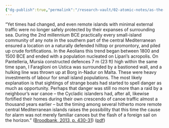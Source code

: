 ```yaml
---
{"dg-publish":true,"permalink":"/research-vault/02-atomic-notes/as-the-2nd-millennium-bce-progressed-island-cultures-began-investing-in-solid-defensive-walls-which-may-indicate-danger-from-external-maritime-raids/"}
---
```


“Yet times had changed, and even remote islands with minimal external traffic were no longer safely protected by their expanses of surrounding sea. During the 2nd millennium BCE practically every small-island community of any note in the southern part of the central Mediterranean ensured a location on a naturally defended hilltop or promontory, and piled up crude fortifications. In the Aeolians this trend began between 1800 and 1500 BCE and ended with a population nucleated on Lipari’s acropolis. On Pantelleria, Mursia constructed defences 7 m (23 ft) high within the same time span, I Faraglioni on Ustica was surrounded by a bastioned wall, and a hulking line was thrown up at Borg in-Nadur on Malta. These were heavy investments of labour for small island populations. The most likely explanation is that sightings of strange boats had started to spell danger as much as opportunity. Perhaps that danger was still no more than a raid by a neighbour’s war canoe – the Cycladic islanders had, after all, likewise fortified their homes during their own crescendo of canoe traffic almost a thousand years earlier – but the timing among several hitherto more remote central Mediterranean islands raises the possibility that this time the cause for alarm was not merely familiar canoes but the flash of a foreign sail on the horizon.” ([Broodbank, 2013, p. 430-31](zotero://select/library/items/IR54JIQG)) ([pdf](zotero://open-pdf/library/items/85K7BT2G?page=407&annotation=8BHK6UKM))